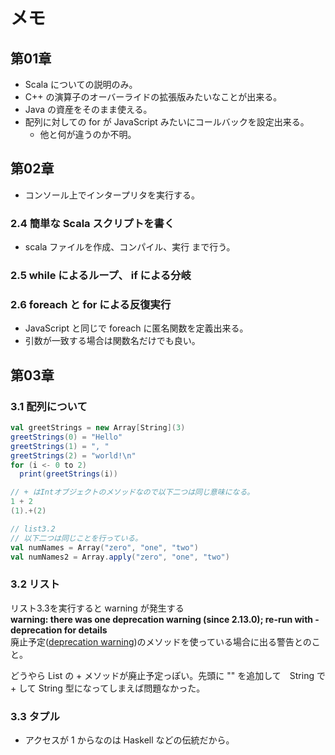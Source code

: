 # メモ

## 第01章

- Scala についての説明のみ。
- C++ の演算子のオーバーライドの拡張版みたいなことが出来る。
- Java の資産をそのまま使える。
- 配列に対しての for が JavaScript みたいにコールバックを設定出来る。
  - 他と何が違うのか不明。

## 第02章

- コンソール上でインタープリタを実行する。

### 2.4 簡単な Scala スクリプトを書く

- scala ファイルを作成、コンパイル、実行 まで行う。


### 2.5 while によるループ、 if による分岐

### 2.6 foreach と for による反復実行

- JavaScript と同じで foreach に匿名関数を定義出来る。
- 引数が一致する場合は関数名だけでも良い。


## 第03章

### 3.1 配列について

```scala
val greetStrings = new Array[String](3)
greetStrings(0) = "Hello"
greetStrings(1) = ", "
greetStrings(2) = "world!\n"
for (i <- 0 to 2)
  print(greetStrings(i))
```

```scala
// + はIntオブジェクトのメソッドなので以下二つは同じ意味になる。
1 + 2
(1).+(2)
```

```scala
// list3.2
// 以下二つは同じことを行っている。
val numNames = Array("zero", "one", "two")
val numNames2 = Array.apply("zero", "one", "two")
```

### 3.2 リスト

リスト3.3を実行すると warning が発生する  
**warning: there was one deprecation warning (since 2.13.0); re-run with -deprecation for details**  
廃止予定([deprecation warning](http://tetu1984.hateblo.jp/entry/20110221/1298302399))のメソッドを使っている場合に出る警告とのこと。  

どうやら List の + メソッドが廃止予定っぽい。先頭に "" を追加して　String で + して String 型になってしまえば問題なかった。

### 3.3 タプル

- アクセスが 1 からなのは Haskell などの伝統だから。
